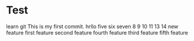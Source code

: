# Test
learn git
This is my first commit.
hrllo
five
six
seven
8
9
10
11
13
14
new feature
first feature
second feature
fourth feature
third feature
fifth feature